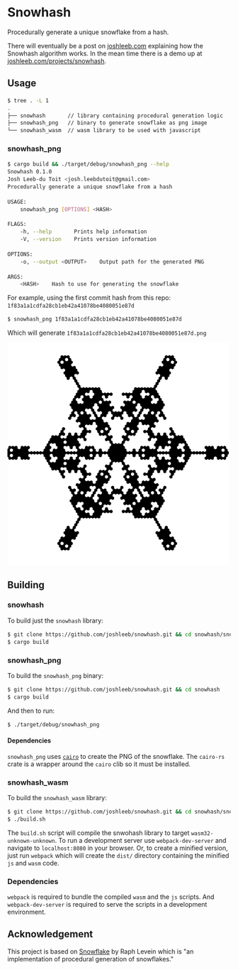 # Snowhash

Procedurally generate a unique snowflake from a hash.

There will eventually be a post on [joshleeb.com](https://joshleeb.com]) explaining how the Snowhash algorithm works. In the mean time there is a demo up at [joshleeb.com/projects/snowhash](https://joshleeb.com/projects/snowhash). 

## Usage

```bash
$ tree . -L 1
.
├── snowhash       // library containing procedural generation logic
├── snowhash_png   // binary to generate snowflake as png image
└── snowhash_wasm  // wasm library to be used with javascript
```

### snowhash_png

```bash
$ cargo build && ./target/debug/snowhash_png --help
Snowhash 0.1.0
Josh Leeb-du Toit <josh.leebdutoit@gmail.com>
Procedurally generate a unique snowflake from a hash

USAGE:
    snowhash_png [OPTIONS] <HASH>

FLAGS:
    -h, --help       Prints help information
    -V, --version    Prints version information

OPTIONS:
    -o, --output <OUTPUT>    Output path for the generated PNG

ARGS:
    <HASH>    Hash to use for generating the snowflake
```

For example, using the first commit hash from this repo: `1f83a1a1cdfa28cb1eb42a41078be4080051e87d`

```bash
$ snowhash_png 1f83a1a1cdfa28cb1eb42a41078be4080051e87d
```

Which will generate `1f83a1a1cdfa28cb1eb42a41078be4080051e87d.png`

![](1f83a1a1cdfa28cb1eb42a41078be4080051e87d.png)

## Building

### snowhash

To build just the `snowhash` library:

```bash
$ git clone https://github.com/joshleeb/snowhash.git && cd snowhash/snowhash
$ cargo build
```

### snowhash_png

To build the `snowhash_png` binary:

```bash
$ git clone https://github.com/joshleeb/snowhash.git && cd snowhash
$ cargo build
```

And then to run:

```bash
$ ./target/debug/snowhash_png
```

#### Dependencies

`snowhash_png` uses [`cairo`](https://www.cairographics.org) to create the PNG of the snowflake. The `cairo-rs` crate is a wrapper around the `cairo` clib so it must be installed. 

### snowhash_wasm

To build the `snowhash_wasm` library:

```bash
$ git clone https://github.com/joshleeb/snowhash.git && cd snowhash/snowhash_wasm
$ ./build.sh
```

The `build.sh` script will compile the snwohash library to target `wasm32-unknown-unknown`. To run a development server use `webpack-dev-server` and navigate to `localhost:8080` in your browser. Or, to create a minified version, just run `webpack` which will create the `dist/` directory containing the minified `js` and `wasm` code.

### Dependencies

`webpack` is required to bundle the compiled `wasm` and the `js` scripts. And `webpack-dev-server` is required to serve the scripts in a development environment. 

## Acknowledgement

This project is based on [Snowflake][snowflake] by Raph Levein which is "an implementation of procedural generation of snowflakes."

[snowflake]: http://levien.com/snowflake.html
